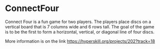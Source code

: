 # ConnectFour

Connect Four is a fun game for two players. The players place discs on a vertical board that is 7 columns wide and 6 rows tall. The goal of the game is to be the first to form a horizontal, vertical, or diagonal line of four discs.

More information is on the link https://hyperskill.org/projects/202?track=18
